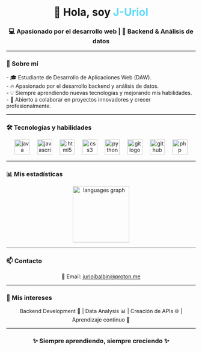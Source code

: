 <h1 align="center">👋 Hola, soy <span style="color:#61dafb;">J-Uriol</span></h1>
<h3 align="center">💻 Apasionado por el desarrollo web | 🚀 Backend & Análisis de datos</h3>

---

### 🌟 Sobre mí  
<p align="left">
- 🎓 Estudiante de Desarrollo de Aplicaciones Web (DAW).<br>
- 🔥 Apasionado por el desarrollo backend y análisis de datos.<br>
- 💡 Siempre aprendiendo nuevas tecnologías y mejorando mis habilidades.<br>
- 🤝 Abierto a colaborar en proyectos innovadores y crecer profesionalmente.<br>
</p>

---

### 🛠 Tecnologías y habilidades
<div align="center">
  <img src="https://cdn.jsdelivr.net/gh/devicons/devicon/icons/java/java-original.svg" height="40" alt="java logo" />
  <img width="12" />
  <img src="https://cdn.jsdelivr.net/gh/devicons/devicon/icons/javascript/javascript-original.svg" height="40" alt="javascript logo" />
  <img width="12" />
  <img src="https://cdn.jsdelivr.net/gh/devicons/devicon/icons/html5/html5-original.svg" height="40" alt="html5 logo" />
  <img width="12" />
  <img src="https://cdn.jsdelivr.net/gh/devicons/devicon/icons/css3/css3-original.svg" height="40" alt="css3 logo" />
  <img width="12" />
  <img src="https://cdn.jsdelivr.net/gh/devicons/devicon/icons/python/python-original.svg" height="40" alt="python logo" />
  <img width="12" />
  <img src="https://cdn.jsdelivr.net/gh/devicons/devicon/icons/git/git-original.svg" height="40" alt="git logo" />
  <img width="12" />
  <img src="https://cdn.jsdelivr.net/gh/devicons/devicon/icons/github/github-original.svg" height="40" alt="github logo" />
  <img width="12" />
  <img src="https://cdn.jsdelivr.net/gh/devicons/devicon/icons/php/php-original.svg" height="40" alt="php logo" />
</div>

---

### 📊 Mis estadísticas  
<div align="center">
  <img src="https://github-readme-stats.vercel.app/api/top-langs?username=J-URiol&locale=en&hide_title=false&layout=compact&card_width=320&langs_count=5&theme=radical&hide_border=false&order=2" height="150" alt="languages graph" />
</div>

---

### 📫 Contacto  
<p align="center">
📧 Email: <a href="mailto:juriolbalbin@proton.me">juriolbalbin@proton.me</a>
</p>

---

### 💬 Mis intereses  
<p align="center">
Backend Development 🔧 | Data Analysis 📊 | Creación de APIs 🌐 | Aprendizaje continuo 🚀
</p>

---

<h3 align="center">✨ Siempre aprendiendo, siempre creciendo ✨</h3>
